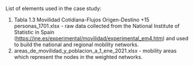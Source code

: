 List of elements used in the case study:
1. Tabla 1.3 Movilidad Cotidiana-Flujos Origen-Destino +15 personas_1701.xlsx - raw data collected from the National Institute of Statistic in Spain (https://ine.es/experimental/movilidad/experimental_em4.htm) and used to build the national and regional mobility networks.
2. areas_de_movilidad_y_poblacion_a_1_ene_2021.xlsx - mobility areas which represent the nodes in the weighted networks.
